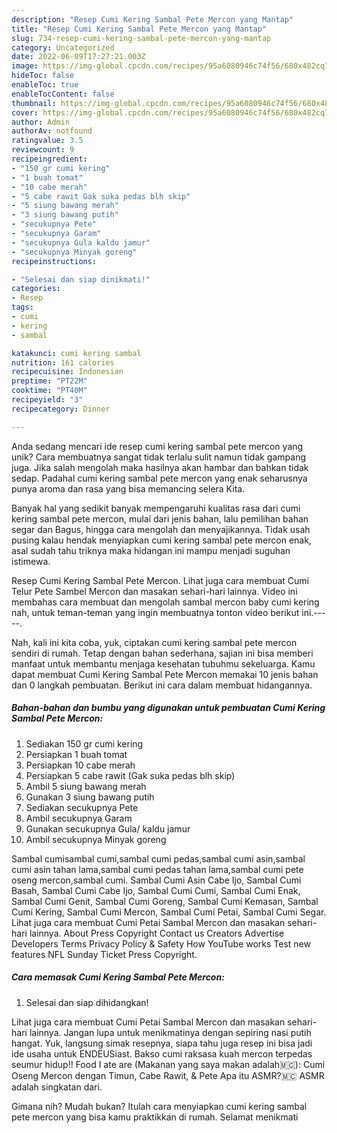 ```yaml
---
description: "Resep Cumi Kering Sambal Pete Mercon yang Mantap"
title: "Resep Cumi Kering Sambal Pete Mercon yang Mantap"
slug: 734-resep-cumi-kering-sambal-pete-mercon-yang-mantap
category: Uncategorized
date: 2022-06-09T17:27:21.003Z
image: https://img-global.cpcdn.com/recipes/95a6080946c74f56/680x482cq70/cumi-kering-sambal-pete-mercon-foto-resep-utama.jpg
hideToc: false
enableToc: true
enableTocContent: false
thumbnail: https://img-global.cpcdn.com/recipes/95a6080946c74f56/680x482cq70/cumi-kering-sambal-pete-mercon-foto-resep-utama.jpg
cover: https://img-global.cpcdn.com/recipes/95a6080946c74f56/680x482cq70/cumi-kering-sambal-pete-mercon-foto-resep-utama.jpg
author: Admin
authorAv: notfound
ratingvalue: 3.5
reviewcount: 9
recipeingredient:
- "150 gr cumi kering"
- "1 buah tomat"
- "10 cabe merah"
- "5 cabe rawit Gak suka pedas blh skip"
- "5 siung bawang merah"
- "3 siung bawang putih"
- "secukupnya Pete"
- "secukupnya Garam"
- "secukupnya Gula kaldu jamur"
- "secukupnya Minyak goreng"
recipeinstructions:

- "Selesai dan siap dinikmati!"
categories:
- Resep
tags:
- cumi
- kering
- sambal

katakunci: cumi kering sambal 
nutrition: 161 calories
recipecuisine: Indonesian
preptime: "PT22M"
cooktime: "PT40M"
recipeyield: "3"
recipecategory: Dinner

---
```





Anda sedang mencari ide resep cumi kering sambal pete mercon yang unik? Cara membuatnya sangat tidak terlalu sulit namun tidak gampang juga. Jika salah mengolah maka hasilnya akan hambar dan bahkan tidak sedap. Padahal cumi kering sambal pete mercon yang enak seharusnya punya aroma dan rasa yang bisa memancing selera Kita.





Banyak hal yang sedikit banyak mempengaruhi kualitas rasa dari cumi kering sambal pete mercon, mulai dari jenis bahan, lalu pemilihan bahan segar dan Bagus, hingga cara mengolah dan menyajikannya. Tidak usah pusing kalau hendak menyiapkan cumi kering sambal pete mercon enak,      asal sudah tahu triknya maka hidangan ini mampu menjadi suguhan istimewa.














Resep Cumi Kering Sambal Pete Mercon. Lihat juga cara membuat Cumi Telur Pete Sambel Mercon dan masakan sehari-hari lainnya. Video ini membahas cara membuat dan mengolah sambal mercon baby cumi kering nah, untuk teman-teman yang ingin membuatnya tonton video berikut ini.-----.






Nah, kali ini kita coba, yuk, ciptakan cumi kering sambal pete mercon sendiri di rumah. Tetap dengan bahan sederhana, sajian ini bisa memberi manfaat untuk membantu menjaga kesehatan tubuhmu sekeluarga. Kamu dapat membuat Cumi Kering Sambal Pete Mercon memakai 10 jenis bahan dan 0 langkah pembuatan. Berikut ini cara dalam membuat hidangannya.

<!--inarticleads1-->

##### Bahan-bahan dan bumbu yang digunakan untuk pembuatan Cumi Kering Sambal Pete Mercon:

1. Sediakan 150 gr cumi kering
1. Persiapkan 1 buah tomat
1. Persiapkan 10 cabe merah
1. Persiapkan 5 cabe rawit (Gak suka pedas blh skip)
1. Ambil 5 siung bawang merah
1. Gunakan 3 siung bawang putih
1. Sediakan secukupnya Pete
1. Ambil secukupnya Garam
1. Gunakan secukupnya Gula/ kaldu jamur
1. Ambil secukupnya Minyak goreng


Sambal cumisambal cumi,sambal cumi pedas,sambal cumi asin,sambal cumi asin tahan lama,sambal cumi pedas tahan lama,sambal cumi pete oseng mercon,sambal cumi. Sambal Cumi Asin Cabe Ijo, Sambal Cumi Basah, Sambal Cumi Cabe Ijo, Sambal Cumi Cumi, Sambal Cumi Enak, Sambal Cumi Genit, Sambal Cumi Goreng, Sambal Cumi Kemasan, Sambal Cumi Kering, Sambal Cumi Mercon, Sambal Cumi Petai, Sambal Cumi Segar. Lihat juga cara membuat Cumi Petai Sambal Mercon dan masakan sehari-hari lainnya. About Press Copyright Contact us Creators Advertise Developers Terms Privacy Policy &amp; Safety How YouTube works Test new features NFL Sunday Ticket Press Copyright. 

<!--inarticleads2-->

##### Cara memasak Cumi Kering Sambal Pete Mercon:


1. Selesai dan siap dihidangkan!

Lihat juga cara membuat Cumi Petai Sambal Mercon dan masakan sehari-hari lainnya. Jangan lupa untuk menikmatinya dengan sepiring nasi putih hangat. Yuk, langsung simak resepnya, siapa tahu juga resep ini bisa jadi ide usaha untuk ENDEUSiast. Bakso cumi raksasa kuah mercon terpedas seumur hidup!! Food I ate are (Makanan yang saya makan adalah🇲🇨): Cumi Oseng Mercon dengan Timun, Cabe Rawit, &amp; Pete ‍Apa itu ASMR?🇲🇨 ASMR adalah singkatan dari. 

Gimana nih? Mudah bukan? Itulah cara menyiapkan cumi kering sambal pete mercon yang bisa kamu praktikkan di rumah. Selamat menikmati
